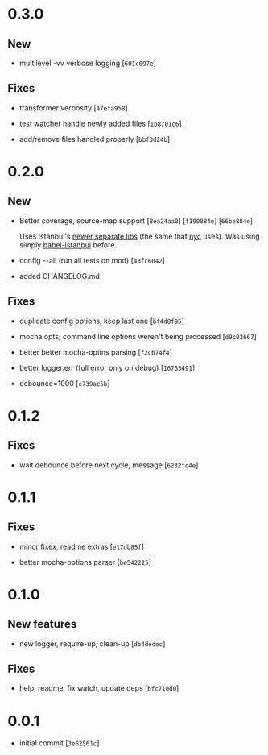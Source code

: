 # 0.3.0

## New

* multilevel -vv verbose logging
[`601c097e`]

## Fixes

* transformer verbosity
[`47efa958`]

* test watcher handle newly added files
[`1b8701c6`]

* add/remove files handled properly
[`bbf3d24b`]

# 0.2.0

## New

* Better coverage, source-map support
[`8ea24aa0`]
[`f190884e`]
[`66be884e`]

  Uses Istanbul's [newer separate libs](https://github.com/istanbuljs) (the same that [nyc](https://github.com/istanbuljs/nyc) uses). Was using simply [babel-istanbul](https://github.com/jmcriffey/babel-istanbul) before.

* config --all (run all tests on mod)
[`43fc6042`]

* added CHANGELOG.md

## Fixes

* duplicate config options, keep last one
[`bf4d8f95`]

* mocha opts; command line options weren't being processed
[`d9c02667`]

* better better mocha-optins parsing
[`f2cb74f4`]

* better logger.err (full error only on debug)
[`16763491`]

* debounce=1000
[`e739ac5b`]

# 0.1.2

## Fixes

* wait debounce before next cycle, message
[`6232fc4e`]

# 0.1.1

## Fixes

* minor fixex, readme extras
[`e17db85f`]

* better mocha-options parser
[`be542225`]


# 0.1.0

## New features

* new logger, require-up, clean-up
[`db4dedec`]


## Fixes

* help, readme, fix watch, update deps
[`bfc710d0`]



# 0.0.1

* initial commit
[`3e62561c`]



